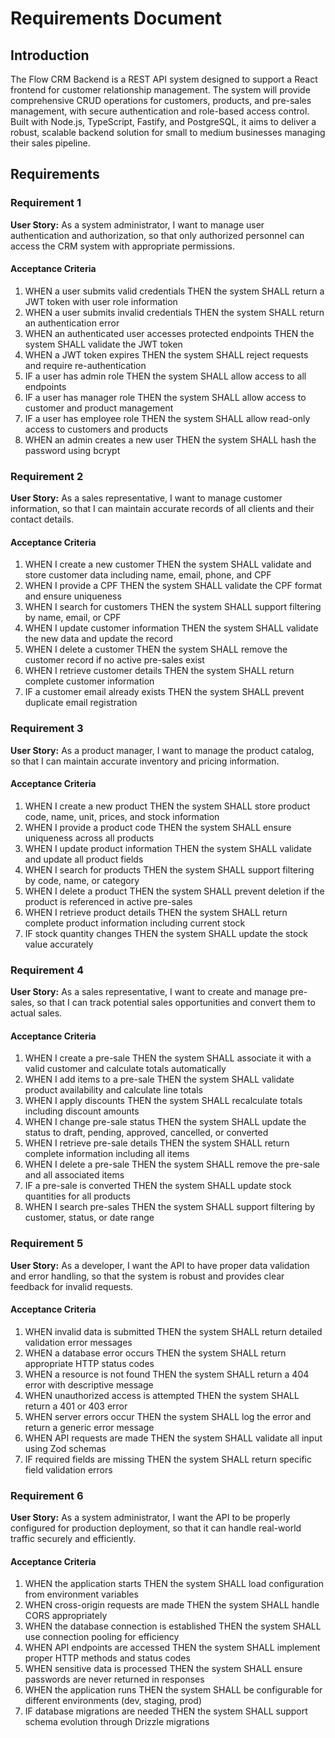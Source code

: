 # Requirements Document

## Introduction

The Flow CRM Backend is a REST API system designed to support a React frontend for customer relationship management. The system will provide comprehensive CRUD operations for customers, products, and pre-sales management, with secure authentication and role-based access control. Built with Node.js, TypeScript, Fastify, and PostgreSQL, it aims to deliver a robust, scalable backend solution for small to medium businesses managing their sales pipeline.

## Requirements

### Requirement 1

**User Story:** As a system administrator, I want to manage user authentication and authorization, so that only authorized personnel can access the CRM system with appropriate permissions.

#### Acceptance Criteria

1. WHEN a user submits valid credentials THEN the system SHALL return a JWT token with user role information
2. WHEN a user submits invalid credentials THEN the system SHALL return an authentication error
3. WHEN an authenticated user accesses protected endpoints THEN the system SHALL validate the JWT token
4. WHEN a JWT token expires THEN the system SHALL reject requests and require re-authentication
5. IF a user has admin role THEN the system SHALL allow access to all endpoints
6. IF a user has manager role THEN the system SHALL allow access to customer and product management
7. IF a user has employee role THEN the system SHALL allow read-only access to customers and products
8. WHEN an admin creates a new user THEN the system SHALL hash the password using bcrypt

### Requirement 2

**User Story:** As a sales representative, I want to manage customer information, so that I can maintain accurate records of all clients and their contact details.

#### Acceptance Criteria

1. WHEN I create a new customer THEN the system SHALL validate and store customer data including name, email, phone, and CPF
2. WHEN I provide a CPF THEN the system SHALL validate the CPF format and ensure uniqueness
3. WHEN I search for customers THEN the system SHALL support filtering by name, email, or CPF
4. WHEN I update customer information THEN the system SHALL validate the new data and update the record
5. WHEN I delete a customer THEN the system SHALL remove the customer record if no active pre-sales exist
6. WHEN I retrieve customer details THEN the system SHALL return complete customer information
7. IF a customer email already exists THEN the system SHALL prevent duplicate email registration

### Requirement 3

**User Story:** As a product manager, I want to manage the product catalog, so that I can maintain accurate inventory and pricing information.

#### Acceptance Criteria

1. WHEN I create a new product THEN the system SHALL store product code, name, unit, prices, and stock information
2. WHEN I provide a product code THEN the system SHALL ensure uniqueness across all products
3. WHEN I update product information THEN the system SHALL validate and update all product fields
4. WHEN I search for products THEN the system SHALL support filtering by code, name, or category
5. WHEN I delete a product THEN the system SHALL prevent deletion if the product is referenced in active pre-sales
6. WHEN I retrieve product details THEN the system SHALL return complete product information including current stock
7. IF stock quantity changes THEN the system SHALL update the stock value accurately

### Requirement 4

**User Story:** As a sales representative, I want to create and manage pre-sales, so that I can track potential sales opportunities and convert them to actual sales.

#### Acceptance Criteria

1. WHEN I create a pre-sale THEN the system SHALL associate it with a valid customer and calculate totals automatically
2. WHEN I add items to a pre-sale THEN the system SHALL validate product availability and calculate line totals
3. WHEN I apply discounts THEN the system SHALL recalculate totals including discount amounts
4. WHEN I change pre-sale status THEN the system SHALL update the status to draft, pending, approved, cancelled, or converted
5. WHEN I retrieve pre-sale details THEN the system SHALL return complete information including all items
6. WHEN I delete a pre-sale THEN the system SHALL remove the pre-sale and all associated items
7. IF a pre-sale is converted THEN the system SHALL update stock quantities for all products
8. WHEN I search pre-sales THEN the system SHALL support filtering by customer, status, or date range

### Requirement 5

**User Story:** As a developer, I want the API to have proper data validation and error handling, so that the system is robust and provides clear feedback for invalid requests.

#### Acceptance Criteria

1. WHEN invalid data is submitted THEN the system SHALL return detailed validation error messages
2. WHEN a database error occurs THEN the system SHALL return appropriate HTTP status codes
3. WHEN a resource is not found THEN the system SHALL return a 404 error with descriptive message
4. WHEN unauthorized access is attempted THEN the system SHALL return a 401 or 403 error
5. WHEN server errors occur THEN the system SHALL log the error and return a generic error message
6. WHEN API requests are made THEN the system SHALL validate all input using Zod schemas
7. IF required fields are missing THEN the system SHALL return specific field validation errors

### Requirement 6

**User Story:** As a system administrator, I want the API to be properly configured for production deployment, so that it can handle real-world traffic securely and efficiently.

#### Acceptance Criteria

1. WHEN the application starts THEN the system SHALL load configuration from environment variables
2. WHEN cross-origin requests are made THEN the system SHALL handle CORS appropriately
3. WHEN the database connection is established THEN the system SHALL use connection pooling for efficiency
4. WHEN API endpoints are accessed THEN the system SHALL implement proper HTTP methods and status codes
5. WHEN sensitive data is processed THEN the system SHALL ensure passwords are never returned in responses
6. WHEN the application runs THEN the system SHALL be configurable for different environments (dev, staging, prod)
7. IF database migrations are needed THEN the system SHALL support schema evolution through Drizzle migrations